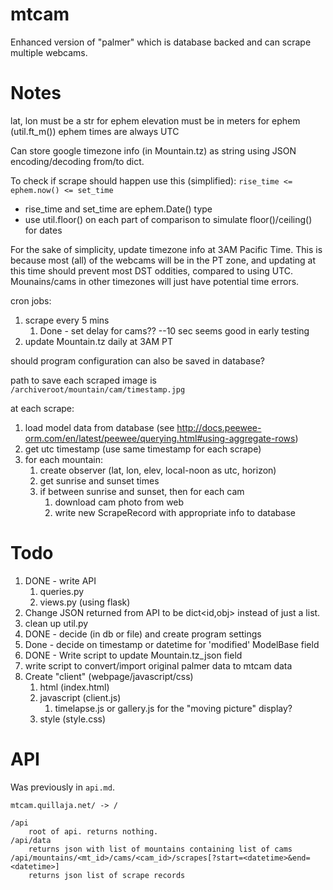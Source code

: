 # mtcam
Enhanced version of "palmer" which is database backed and can scrape multiple webcams.

# Notes
lat, lon must be a str for ephem
elevation must be in meters for ephem (util.ft_m())
ephem times are always UTC

Can store google timezone info (in Mountain.tz) as string using JSON
encoding/decoding from/to dict.

To check if scrape should happen use this (simplified):
`rise_time <= ephem.now() <= set_time`
 - rise_time and set_time are ephem.Date() type
 - use util.floor() on each part of comparison to simulate floor()/ceiling() for dates

For the sake of simplicity, update timezone info at 3AM Pacific Time.
This is because most (all) of the webcams will be in the PT zone, and
updating at this time should prevent most DST oddities, compared to using UTC.
Mounains/cams in other timezones will just have potential time errors.

cron jobs:
1. scrape every 5 mins
    1. Done - set delay for cams?? --10 sec seems good in early testing
2. update Mountain.tz daily at 3AM PT

should program configuration can also be saved in database?

path to save each scraped image is `/archiveroot/mountain/cam/timestamp.jpg`

at each scrape:
1. load model data from database (see http://docs.peewee-orm.com/en/latest/peewee/querying.html#using-aggregate-rows)
2. get utc timestamp (use same timestamp for each scrape)
3. for each mountain:
    1. create observer (lat, lon, elev, local-noon as utc, horizon)
    2. get sunrise and sunset times
    3. if between sunrise and sunset, then for each cam
        1. download cam photo from web
        2. write new ScrapeRecord with appropriate info to database

# Todo
1. DONE - write API
    1. queries.py
    2. views.py (using flask)
2. Change JSON returned from API to be dict<id,obj> instead of just a list.
2. clean up util.py
2. DONE - decide (in db or file) and create program settings
3. Done - decide on timestamp or datetime for 'modified' ModelBase field
4. DONE - Write script to update Mountain.tz_json field
5. write script to convert/import original palmer data to mtcam data
6. Create "client" (webpage/javascript/css)
    1. html (index.html)
    2. javascript (client.js)
        1. timelapse.js or gallery.js for the "moving picture" display?
    3. style (style.css)

# API
Was previously in `api.md`.

    mtcam.quillaja.net/ -> /

    /api
        root of api. returns nothing.
    /api/data
        returns json with list of mountains containing list of cams
    /api/mountains/<mt_id>/cams/<cam_id>/scrapes[?start=<datetime>&end=<datetime>]
        returns json list of scrape records

